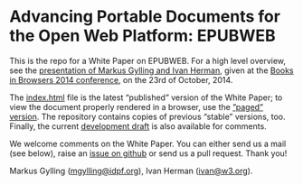 Advancing Portable Documents for the Open Web Platform: EPUBWEB
===============================================================

This is the repo for a White Paper on EPUBWEB. For a high level overview, see the [presentation of Markus Gylling and Ivan Herman](http://www.w3.org/2014/Talks/1023-SF-IH/), given at the [Books in Browsers 2014 conference](http://booksinbrowsers.org), on the 23rd of October, 2014.

The [index.html](index.html) file is the latest “published” version of the White Paper; to view the document properly rendered in a browser, use the [”paged” version](http://w3c.github.io/epubweb/). The repository contains copies of previous “stable” versions, too. Finally, the current [development draft](draft/index.html) is also available for comments.

We welcome comments on the White Paper. You can either send us a mail (see below), raise an [issue on github](https://github.com/w3c/epubweb/issues) or send us a pull request. Thank you!

Markus Gylling (<mgylling@idpf.org>), Ivan Herman (<ivan@w3.org>).
